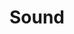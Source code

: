 ---
layout: default
title: Sound
parent: Intro to Arduino
nav_order: 3
has_toc: true # on by default
has_children: true
nav_exclude: true
---